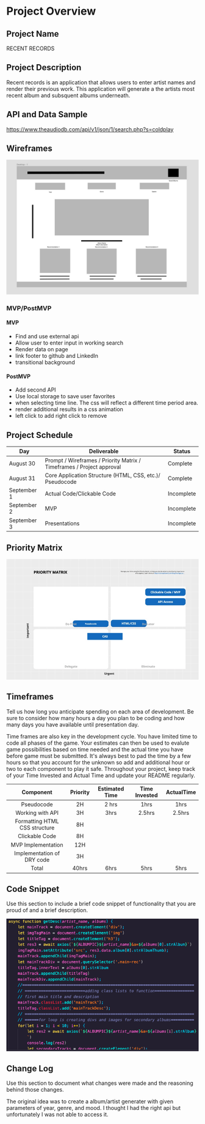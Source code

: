 
# Project Overview

## Project Name

RECENT RECORDS

## Project Description

Recent records is an application that allows users to enter artist names and render their previous work. This application will generate a the artists most recent album and subsquent albums underneath.

## API and Data Sample

https://www.theaudiodb.com/api/v1/json/1/search.php?s=coldplay

## Wireframes

![wireframe](./Assets/wireframe.jpeg)

### MVP/PostMVP
 

#### MVP 

- Find and use external api 
- Allow user to enter input in working search
- Render data on page 
- link footer to github and LinkedIn
- transitional background

#### PostMVP  

- Add second API
- Use local storage to save user favorites
- when selecting time line. The css will reflect a different time period area.
- render additional results in a css animation
- left click to add right click to remove

## Project Schedule

|  Day | Deliverable | Status
|---|---| ---|
|August 30| Prompt / Wireframes / Priority Matrix / Timeframes / Project approval | Complete
|August 31| Core Application Structure (HTML, CSS, etc.)/ Pseudocode | Complete
|September 1| Actual Code/Clickable Code| Incomplete
|September 2| MVP | Incomplete
|September 3| Presentations | Incomplete

## Priority Matrix

![prioritymatrix](./Assets/pm.png)

## Timeframes

Tell us how long you anticipate spending on each area of development. Be sure to consider how many hours a day you plan to be coding and how many days you have available until presentation day.

Time frames are also key in the development cycle.  You have limited time to code all phases of the game.  Your estimates can then be used to evalute game possibilities based on time needed and the actual time you have before game must be submitted. It's always best to pad the time by a few hours so that you account for the unknown so add and additional hour or two to each component to play it safe. Throughout your project, keep track of your Time Invested and Actual Time and update your README regularly.


| Component | Priority | Estimated Time | Time Invested | ActualTime |
| :---: | :---: | :---: | :---: | :---: |
| Pseudocode | 2H | 2 hrs| 1hrs | 1hrs |
| Working with API | 3H | 3hrs| 2.5hrs | 2.5hrs |
| Formatting HTML CSS structure | 8H |   |  |  |
| Clickable Code | 8H |   |  |  |
| MVP Implementation | 12H |   |  |  |
| Implementation of DRY code | 3H |   |  |  |
| Total | 40hrs | 6hrs| 5hrs | 5hrs |

## Code Snippet

Use this section to include a brief code snippet of functionality that you are proud of and a brief description.  

![codeSnippet](./Assets/favCodeSnip.png)


## Change Log
 Use this section to document what changes were made and the reasoning behind those changes.  

The original idea was to create a album/artist generater with given parameters of year, genre, and mood. I thought I had the right api but unfortunately I was not able to access it. 